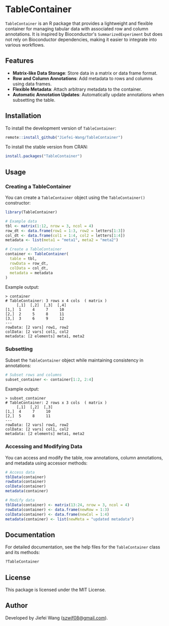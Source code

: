 
# TableContainer

`TableContainer` is an R package that provides a lightweight and flexible container for managing tabular data with associated row and column annotations. It is inspired by Bioconductor's `SummarizedExperiment` but does not rely on Bioconductor dependencies, making it easier to integrate into various workflows.

## Features

- **Matrix-like Data Storage**: Store data in a matrix or data frame format.
- **Row and Column Annotations**: Add metadata to rows and columns using data frames.
- **Flexible Metadata**: Attach arbitrary metadata to the container.
- **Automatic Annotation Updates**: Automatically update annotations when subsetting the table.


## Installation

To install the development version of `TableContainer`:

```r
remote::install_github("Jiefei-Wang/TableContainer")
```

To install the stable version from CRAN:

```r
install.packages("TableContainer")
```

## Usage

### Creating a TableContainer

You can create a `TableContainer` object using the `TableContainer()` constructor:

```R
library(TableContainer)

# Example data
tbl <- matrix(1:12, nrow = 3, ncol = 4)
row_dt <- data.frame(row1 = 1:3, row2 = letters[1:3])
col_dt <- data.frame(col1 = 1:4, col2 = letters[1:4])
metadata <- list(meta1 = "meta1", meta2 = "meta2")

# Create a TableContainer
container <- TableContainer(
  table = tbl,
  rowData = row_dt,
  colData = col_dt,
  metadata = metadata
)
```

Example output:
```
> container
# TableContainer: 3 rows x 4 cols  ( matrix )
     [,1]  [,2]  [,3]  [,4]
[1,]  1     4     7     10
[2,]  2     5     8     11
[3,]  3     6     9     12
---
rowData: [2 vars] row1, row2
colData: [2 vars] col1, col2
metadata: [2 elements] meta1, meta2
```

### Subsetting

Subset the `TableContainer` object while maintaining consistency in annotations:

```R
# Subset rows and columns
subset_container <- container[1:2, 2:4]
```

Example output:
```
> subset_container
# TableContainer: 2 rows x 3 cols  ( matrix )
     [,1]  [,2]  [,3]
[1,]  4     7     10
[2,]  5     8     11
---
rowData: [2 vars] row1, row2
colData: [2 vars] col1, col2
metadata: [2 elements] meta1, meta2
```

### Accessing and Modifying Data

You can access and modify the table, row annotations, column annotations, and metadata using accessor methods:

```R
# Access data
tblData(container)
rowData(container)
colData(container)
metadata(container)

# Modify data
tblData(container) <- matrix(13:24, nrow = 3, ncol = 4)
rowData(container) <- data.frame(newRow = 1:3)
colData(container) <- data.frame(newCol = 1:4)
metadata(container) <- list(newMeta = "updated metadata")
```

## Documentation

For detailed documentation, see the help files for the `TableContainer` class and its methods:

```R
?TableContainer
```

## License

This package is licensed under the MIT License. 

## Author

Developed by Jiefei Wang (<szwjf08@gmail.com>).
